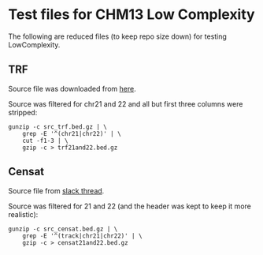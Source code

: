 # Test files for CHM13 Low Complexity

The following are reduced files (to keep repo size down) for testing
LowComplexity.

## TRF

Source file was downloaded from
[here](https://app.globus.org/file-manager?origin_id=9db1f0a6-a05a-11ea-8f06-0a21f750d19b&origin_path=%2Fteam-segdups%2FAssembly_analysis%2FMasked%2F/T2T_CHM13v2_trf.bed).

Source was filtered for chr21 and 22 and all but first three columns were
stripped:

```
gunzip -c src_trf.bed.gz | \
    grep -E '^(chr21|chr22)' | \
    cut -f1-3 | \
    gzip -c > trf21and22.bed.gz
```

## Censat

Source file from [slack
thread](https://t2t-consortium.slack.com/files/ULT7E06GL/F039A96RY84/t2t_censat_chm13v2.0_trackv2.0.bed).

Source was filtered for 21 and 22 (and the header was kept to keep it more
realistic):

```
gunzip -c src_censat.bed.gz | \
    grep -E '^(track|chr21|chr22)' | \
    gzip -c > censat21and22.bed.gz
```

